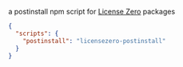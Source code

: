 a postinstall npm script for [License Zero](https://licensezero.com) packages

```json
{
  "scripts": {
    "postinstall": "licensezero-postinstall"
  }
}
```
